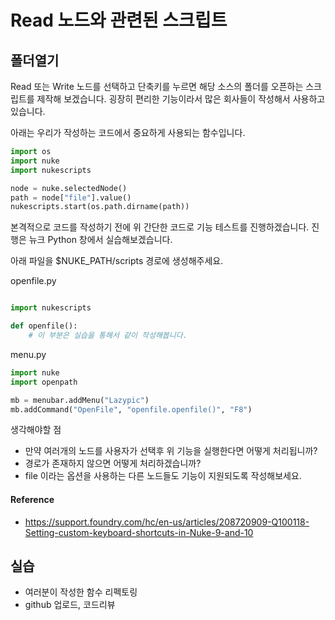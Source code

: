 # Read 노드와 관련된 스크립트

## 폴더열기
Read 또는 Write 노드를 선택하고 단축키를 누르면 해당 소스의 폴더를 오픈하는 스크립트를 제작해 보겠습니다.
굉장히 편리한 기능이라서 많은 회사들이 작성해서 사용하고 있습니다.

아래는 우리가 작성하는 코드에서 중요하게 사용되는 함수입니다.

```python
import os
import nuke
import nukescripts

node = nuke.selectedNode()
path = node["file"].value()
nukescripts.start(os.path.dirname(path))
```

본격적으로 코드를 작성하기 전에 위 간단한 코드로 기능 테스트를 진행하겠습니다.
진행은 뉴크 Python 창에서 실습해보겠습니다.


아래 파일을 $NUKE_PATH/scripts 경로에 생성해주세요.

openfile.py
```python

import nukescripts

def openfile():
    # 이 부분은 실습을 통해서 같이 작성해봅니다.
```

menu.py
```python
import nuke
import openpath

mb = menubar.addMenu("Lazypic")
mb.addCommand("OpenFile", "openfile.openfile()", "F8")
```

생각해야할 점
- 만약 여러개의 노드를 사용자가 선택후 위 기능을 실행한다면 어떻게 처리됩니까?
- 경로가 존재하지 않으면 어떻게 처리하겠습니까?
- file 이라는 옵션을 사용하는 다른 노드들도 기능이 지원되도록 작성해보세요.


#### Reference
- https://support.foundry.com/hc/en-us/articles/208720909-Q100118-Setting-custom-keyboard-shortcuts-in-Nuke-9-and-10

## 실습
- 여러분이 작성한 함수 리펙토링
- github 업로드, 코드리뷰
